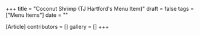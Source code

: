+++
title = "Coconut Shrimp (TJ Hartford's Menu Item)"
draft = false
tags = ["Menu Items"]
date = ""

[Article]
contributors = []
gallery = []
+++